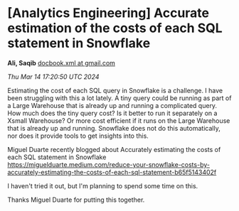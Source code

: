 









[Analytics Engineering] Accurate estimation of the costs of each SQL statement in Snowflake
===========================================================================================


**Ali, Saqib**
[docbook.xml at gmail.com](mailto:wranglers%40analyticsengineering.net?Subject=Re%3A%20%5BWranglers%5D%20Accurate%20estimation%20of%20the%20costs%20of%20each%20SQL%20statement%0A%20in%20Snowflake&In-Reply-To=%3CCABDm0O8BEw3SrG7cMDMsd3zvCvC0DSVY06qSQVDHgY1BC0m%3DMg%40mail.gmail.com%3E "[Wranglers] Accurate estimation of the costs of each SQL statement in Snowflake")   

*Thu Mar 14 17:20:50 UTC 2024*  
  

Estimating the cost of each SQL query in Snowflake is a challenge. I have
been struggling with this a lot lately. A tiny query could be running as
part of a Large Warehouse that is already up and running a complicated
query. How much does the tiny query cost? Is it better to run it separately
on a Xsmall Warehouse? Or more cost efficient if it runs on the Large
Warehouse that is already up and running. Snowflake does not do this
automatically, nor does it provide tools to get insights into this.

Miguel Duarte recently blogged about Accurately estimating the costs of
each SQL statement in Snowflake
<https://miguelduarte.medium.com/reduce-your-snowflake-costs-by-accurately-estimating-the-costs-of-each-sql-statement-b65f5143402f>

I haven't tried it out, but I'm planning to spend some time on this.

Thanks Miguel Duarte for putting this together.
  
  

